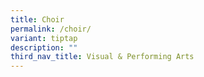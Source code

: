 ```yaml
---
title: Choir
permalink: /choir/
variant: tiptap
description: ""
third_nav_title: Visual & Performing Arts
---
```

<p></p>